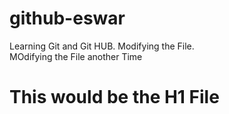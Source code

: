 # github-eswar
Learning Git and Git HUB. Modifying the File.
<br>
MOdifying the File another Time
<h1>This would be the H1 File</h1>
